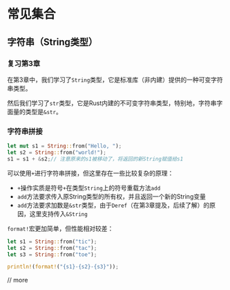 # 常见集合

## 字符串（String类型）

### 复习第3章

在第3章中，我们学习了`String`类型，它是标准库（非内建）提供的一种可变字符串类型。

然后我们学习了`str`类型，它是Rust内建的不可变字符串类型，特别地，字符串字面量的类型是`&str`。

### 字符串拼接

```rust
let mut s1 = String::from("Hello, ");
let s2 = String::from("world!");
s1 = s1 + &s2;// 注意原来的s1被移动了，将返回的新String赋值给s1
```

可以使用`+`进行字符串拼接，但这里存在一些比较复杂的原理：

- `+`操作实质是符号`+`在类型`String`上的符号重载方法`add`
- `add`方法要求传入原String类型的所有权，并且返回一个新的String变量
- `add`方法要求加数是`&str`类型，由于`Deref`（在第3章提及，后续了解）的原因，这里支持传入`&String`

`format!`宏更加简单，但性能相对较差：

```rust
let s1 = String::from("tic");
let s2 = String::from("tac");
let s3 = String::from("toe");

println!(format!("{s1}-{s2}-{s3}"));
```

// more